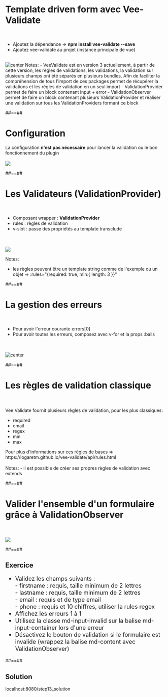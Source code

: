 <!-- .slide: class="sfeir-basic-slide" -->
# Template driven form avec Vee-Validate
<br>
<div>
    <ul>
        <li>Ajoutez la dépendance => <strong> npm install vee-validate --save</strong></li>
        <li>Ajoutez vee-validate au projet (instance principale de vue)
    </ul>
</div>
<br>
<img alt="center" src="assets/images/school/forms/vee_validate_import.png">
Notes:
 - VeeValidate est en version 3 actuellement, à partir de cette version, les règles de validations, les validations, la validation sur plusieurs champs ont été séparés en plusieurs bundles.
 Afin de faciliter la compréhension de tous l'import de ces packages permet de récupérer la validations et les règles de validation en un seul import
 - ValidationProvider permet de faire un block contenant input + error
 - ValidationObserver permet de faire un block contenant plusieurs ValidationProvider et réaliser une validation sur tous les ValidationProviders formant ce block

##==##

<!-- .slide: class="sfeir-basic-slide " -->
# Configuration
<span>La configuration <strong>n'est pas nécessaire</strong> pour lancer la validation ou le bon fonctionnement du plugin</span><br><br>
<img class="center" src="assets/images/school/forms/vee_validate_config.png">

##==##

<!-- .slide: class="sfeir-basic-slide" -->
# Les Validateurs (ValidationProvider)
<br>
<ul>
    <li>Composant wrapper : <strong>ValidationProvider</strong>
    <li>rules : règles de validation</li>
    <li>v-slot : passe des propriétés au template transclude</li>
</ul>
<br><br>
<div>
    <img class="center h-500" src="assets/images/school/forms/vee_validate_validation.png">
</div>

Notes:
 - les règles peuvent être un template string comme de l'exemple ou un objet => :rules="{required: true, min:{ length: 3 }}"

##==##
<!-- .slide: class="sfeir-basic-slide" -->
# La gestion des erreurs
<br>
<ul>
    <li>Pour avoir l'erreur courante errors[0]</li>
    <li>Pour avoir toutes les erreurs, composez avec v-for et la props :bails</li>
</ul><br><br>
<div>
    <img alt="center" src="assets/images/school/forms/vee_validate_error_display.png">
</div>


##==##
<!-- .slide: class="sfeir-basic-slide" -->
# Les règles de validation classique
<br><br>
<span>Vee Validate fournit plusieurs règles de validation, pour les plus classiques:</span><br>
<ul>
    <li>required</li>
    <li>email</li>
    <li>regex</li>
    <li>min</li>
    <li>max</li>
</ul>
<div>Pour plus d'informations sur ces règles de bases => https://logaretm.github.io/vee-validate/api/rules.html</div>
<br>
Notes:
 - il est possible de créer ses propres règles de validation avec extends

 ##==##

 <!-- .slide: class="sfeir-basic-slide" -->
# Valider l'ensemble d'un formulaire grâce à ValidationObserver
<br><br>
<img class="center" src="assets/images/school/forms/vee_validate_validation_observer.png">

##==##
<!-- .slide: class="sfeir-bg-pink exercice" -->
## Exercice
<ul style="font-size: 1.3em">
    <li>Validez les champs suivants :
        <div> - firstname : requis, taille minimum de 2 lettres</div>
        <div> - lastname : requis, taille minimum de 2 lettres</div>
        <div> - email : requis et de type email</div>
        <div> - phone : requis et 10 chiffres, utiliser la rules regex</div>
    </li>
    <li>Affichez les erreurs 1 à 1 </li>
    <li>Utilisez la classe md-input-invalid sur la balise md-input-container lors d'une erreur</li>
    <li>Désactivez le bouton de validation si le formulaire est invalide (wrappez la balise md-content avec ValidationObserver)</li>
</ul>

##==##

<!-- .slide: class="sfeir-bg-blue exercice" -->
## Solution
<span class="full-center">localhost:8080/step13_solution</span>


